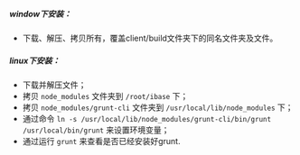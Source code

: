 ##### window下安装：
 
+ 下载、解压、拷贝所有，覆盖client/build文件夹下的同名文件夹及文件。

##### linux下安装：

+ 下载并解压文件；
+ 拷贝 `node_modules` 文件夹到 `/root/ibase` 下；
+ 拷贝 `node_modules/grunt-cli` 文件夹到 `/usr/local/lib/node_modules` 下；
+ 通过命令 `ln -s /usr/local/lib/node_modules/grunt-cli/bin/grunt /usr/local/bin/grunt` 来设置环境变量；
+ 通过运行 `grunt` 来查看是否已经安装好grunt.
